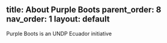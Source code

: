 title: About Purple Boots
parent_order: 8
nav_order: 1
layout: default
---
Purple Boots is an UNDP Ecuador initiative
